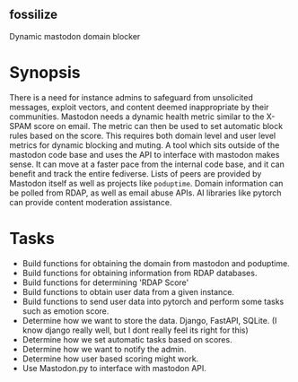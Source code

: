 ## fossilize
Dynamic mastodon domain blocker

# Synopsis
There is a need for instance admins to safeguard from unsolicited messages,
exploit vectors, and content deemed inappropriate by their communities.
Mastodon needs a dynamic health metric similar to the X-SPAM score on email.
The metric can then be used to set automatic block rules based on the score.
This requires both domain level and user level metrics for dynamic blocking and muting.
A tool which sits outside of the mastodon code base and uses the API to interface with mastodon makes sense.
It can move at a faster pace from the internal code base, and it can benefit and track the entire fediverse.
Lists of peers are provided by Mastodon itself as well as projects like `poduptime`.
Domain information can be polled from RDAP, as well as email abuse APIs.
AI libraries like pytorch can provide content moderation assistance.

# Tasks
- Build functions for obtaining the domain from mastodon and poduptime.
- Build functions for obtaining information from RDAP databases.
- Build functions for determining 'RDAP Score'
- Build functions to obtain user data from a given instance.
- Build functions to send user data into pytorch and perform some tasks such as emotion score.
- Determine how we want to store the data. Django, FastAPI, SQLite. (I know django really well, but I dont really feel its right for this)
- Determine how we set automatic tasks based on scores. 
- Determine how we want to notify the admin.
- Determine how user based scoring might work. 
- Use Mastodon.py to interface with mastodon API. 

